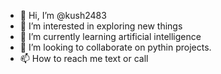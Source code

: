 - 👋 Hi, I’m @kush2483
- 👀 I’m interested in exploring new things
- 🌱 I’m currently learning artificial intelligence
- 💞️ I’m looking to collaborate on pythin projects.
- 📫 How to reach me text or call

